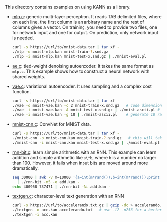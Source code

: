 This directory contains examples on using KANN as a library.

* [mlp.c](mlp.c): generic multi-layer perceptron. It reads TAB delimited files,
  where on each line, the first column is an arbirary name and the rest of
  columns gives a vector. On training, you need to provide two files, one for
  network input and one for output. On prediction, only network input is needed.
  ```sh
  curl -s https://url/to/mnist-data.tar | tar xf -
  ./mlp -o mnist-mlp.kan mnist-train-?.snd.gz
  ./mlp -i mnist-mlp.kan mnist-test-x.snd.gz | ./mnist-eval.pl
  ```

* [ae.c](ae.c): tied-weight denoising autoencoder. It takes the same format as
  `mlp.c`. This example shows how to construct a neural network with shared
  weights.

* [vae.c](vae.c): variational autoencoder. It uses sampling and a complex cost
  function.
  ```sh
  curl -s https://url/to/mnist-data.tar | tar xf -
  ./vae -o mnist-vae.kan -c 2 mnist-train-x.snd.gz   # code dimension is 2
  ./vae -i mnist-vae.kan -A mnist-test-x.snd.gz | ./mnist-ascii.pl # reconstruction
  ./vae -i mnist-vae.kan -g 10 | ./mnist-ascii.pl    # generate 10 random images
  ```

* [mnist-cnn.c](mnist-cnn.c): ConvNet for MNIST data.
  ```sh
  curl -s https://url/to/mnist-data.tar | tar xf -
  ./mnist-cnn -o mnist-cnn.kan mnist-train-?.snd.gz   # this will take a while
  ./mnist-cnn -i mnist-cnn.kan mnist-test-x.snd.gz | ./mnist-eval.pl
  ```

* [rnn-bit.c](rnn-bit.c): learn simple arithmetic with an RNN. This example can
  learn addition and simple arithmetic like `a\*b`, where `b` is a number no
  larger than 100. However, it fails when input bits are moved around more
  dramatically.
  ```sh
  seq 30000 | awk -v m=10000 '{a=int(m*rand());b=int(m*rand());print a,b,a+b}' \
    | ./rnn-bit -m5 -o add.kan -
  echo 400958 737471 | ./rnn-bit -Ai add.kan -
  ```

* [textgen.c](textgen.c): character-level text generation with an RNN
  ```sh
  curl -s https://url/to/accelerando.txt.gz | gzip -dc > accelerando.txt
  ./textgen -o acc.kan accelerando.txt   # use -l2 -n256 for a better but slower model
  ./textgen -i acc.kan
  ```
